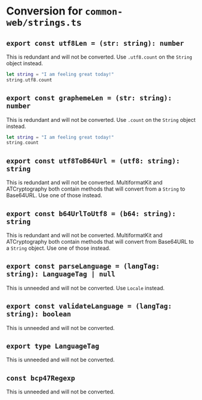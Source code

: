 # Conversion for `common-web/strings.ts`

## `export const utf8Len = (str: string): number`

This is redundant and will not be converted. Use `.utf8.count` on the `String` object instead.

```swift
let string = "I am feeling great today!"
string.utf8.count
```

## `export const graphemeLen = (str: string): number`

This is redundant and will not be converted. Use `.count` on the `String` object instead.

```swift
let string = "I am feeling great today!"
string.count
```

## `export const utf8ToB64Url = (utf8: string): string`

This is redundant and will not be converted. MultiformatKit and ATCryptography both contain methods that will convert from a `String` to Base64URL. Use one of those instead.

## `export const b64UrlToUtf8 = (b64: string): string`

This is redundant and will not be converted. MultiformatKit and ATCryptography both contain methods that will convert from Base64URL to a `String` object. Use one of those instead.

## `export const parseLanguage = (langTag: string): LanguageTag | null`

This is unneeded and will not be converted. Use `Locale` instead.

## `export const validateLanguage = (langTag: string): boolean`

This is unneeded and will not be converted.

## `export type LanguageTag`

This is unneeded and will not be converted.

## `const bcp47Regexp`

This is unneeded and will not be converted.
